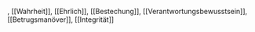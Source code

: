 , [[Wahrheit]], [[Ehrlich]], [[Bestechung]], [[Verantwortungsbewusstsein]], [[Betrugsmanöver]], [[Integrität]]